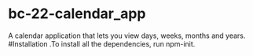 # bc-22-calendar_app
A calendar application that lets you view days, weeks, months and years.
#Installation
.To install all the dependencies, run npm-init.